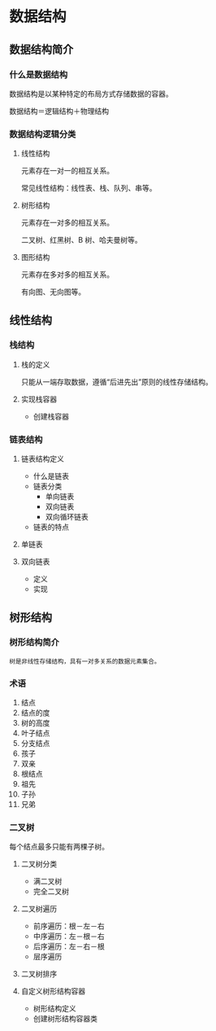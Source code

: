 # 数据结构

## 数据结构简介

### 什么是数据结构

数据结构是以某种特定的布局方式存储数据的容器。

数据结构＝逻辑结构＋物理结构

### 数据结构逻辑分类

1. 线性结构

    元素存在一对一的相互关系。

    常见线性结构：线性表、栈、队列、串等。

2. 树形结构

    元素存在一对多的相互关系。

    二叉树、红黑树、B 树、哈夫曼树等。

3. 图形结构

    元素存在多对多的相互关系。

    有向图、无向图等。

## 线性结构

### 栈结构

1. 栈的定义

    只能从一端存取数据，遵循“后进先出”原则的线性存储结构。

2. 实现栈容器

    - 创建栈容器

### 链表结构

1. 链表结构定义

    - 什么是链表
    - 链表分类
        - 单向链表
        - 双向链表
        - 双向循环链表
    - 链表的特点

2. 单链表

3. 双向链表

    - 定义
    - 实现

## 树形结构

### 树形结构简介

    树是非线性存储结构，具有一对多关系的数据元素集合。

### 术语

1. 结点
2. 结点的度
3. 树的高度
4. 叶子结点
5. 分支结点
6. 孩子
7. 双亲
8. 根结点
9. 祖先
10. 子孙
11. 兄弟

### 二叉树

每个结点最多只能有两棵子树。

1. 二叉树分类

    - 满二叉树
    - 完全二叉树

2. 二叉树遍历

    - 前序遍历：根－左－右
    - 中序遍历：左－根－右
    - 后序遍历：左－右－根
    - 层序遍历

3. 二叉树排序

4. 自定义树形结构容器

    - 树形结构定义
    - 创建树形结构容器类
